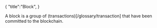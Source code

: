 <div class="cwik">
{
"title":"Block",
}
</div>

A block is a group of (transactions)[/glossary/transaction] that have been committed to the blockchain.
